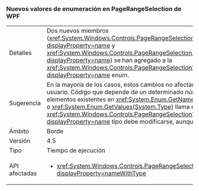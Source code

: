 ### <a name="new-enum-values-in-wpfs-pagerangeselection"></a>Nuevos valores de enumeración en PageRangeSelection de WPF

|   |   |
|---|---|
|Detalles|Dos nuevos miembros (<xref:System.Windows.Controls.PageRangeSelection.CurrentPage?displayProperty=name> y <xref:System.Windows.Controls.PageRangeSelection.SelectedPages?displayProperty=name>) se han agregado a la <xref:System.Windows.Controls.PageRangeSelection?displayProperty=name> enum.|
|Sugerencia|En la mayoría de los casos, estos cambios no afectan al código del usuario. Código que depende de un determinado número de elementos existentes en <xref:System.Enum.GetNames(System.Type)> o <xref:System.Enum.GetValues(System.Type)> llama en el <xref:System.Windows.Controls.PageRangeSelection?displayProperty=name> tipo debe modificarse, aunque.|
|Ámbito|Borde|
|Versión|4.5|
|Tipo|Tiempo de ejecución|
|API afectadas|<ul><li><xref:System.Windows.Controls.PageRangeSelection?displayProperty=nameWithType></li></ul>|

